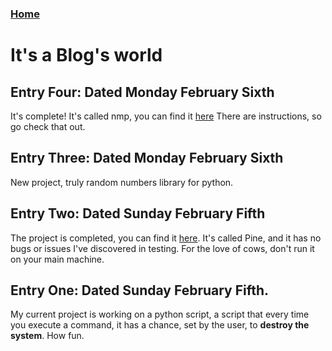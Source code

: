 ### [Home](https://thycowlord.github.io)

# It's a Blog's world

## Entry Four: Dated Monday February Sixth
It's complete! It's called nmp, you can find it [here](https://github.com/ThyCowLord/nmp)
There are instructions, so go check that out.


## Entry Three: Dated Monday February Sixth
New project, truly random numbers library for python.

## Entry Two: Dated Sunday February Fifth
The project is completed, you can find it [here](https://thycowlord.github.io/pine). It's called Pine, and it has no bugs or issues I've discovered in testing. For the love of cows, don't run it on your main machine.
## Entry One: Dated Sunday February Fifth.
My current project is working on a python script, a script that every time you execute a command, it has a chance, set by the user, to __destroy the system__. How fun.
